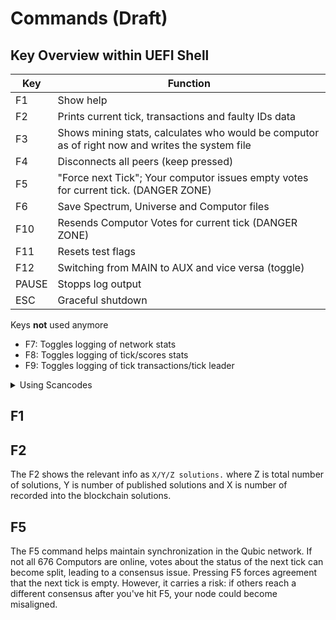 # Commands (Draft)

## Key Overview within UEFI Shell

| Key | Function         |
|-----|------------------|
| F1  | Show help        |
| F2  | Prints current tick, transactions and faulty IDs data  |
| F3  | Shows mining stats, calculates who would be computor as of right now and writes the system file  |
| F4  | Disconnects all peers (keep pressed) |
| F5  | "Force next Tick"; Your computor issues empty votes for current tick. (DANGER ZONE)
| F6  | Save Spectrum, Universe and Computor files |
| F10 | Resends Computor Votes for current tick (DANGER ZONE) |
| F11 | Resets test flags |
| F12 | Switching from MAIN to AUX and vice versa (toggle) |
| PAUSE | Stopps log output |
| ESC | Graceful shutdown |



Keys **not** used anymore
- F7: Toggles logging of network stats
- F8: Toggles logging of tick/scores stats
- F9: Toggles logging of tick transactions/tick leader

<details>
  <summary>Using Scancodes</summary>
  <div>
  <p>
    In general computing, Scancodes are the unique codes that are sent by a keyboard to a computer's operating system (or, in the Qubic case, the UEFI system) to denote each individual key press and release. When a key is pressed, the keyboard sends a "Make" scancode to the system, and when it is released, it sends a "Break" scancode.
    </p>
        <p>
        Scancodes are used to map the physical keys on a keyboard to characters or functions on the computer. This allows for flexibility in keyboard layout and design, as the scancodes can be mapped differently for different keyboard layouts (like QWERTY vs AZERTY) or for different languages.
        </p>
        <p><b>Relevant Scancodes</b></p>
        <table>
        <tr>
        <td>0x0B</td><td>F1</td>
        </tr>
        <tr>
        <td>0x0C</td><td>F2</td>
        </tr>
        <tr>
        <td>0x0D</td><td>F3</td>
        </tr>
        <tr>
        <td>0x0E</td><td>F4</td>
        </tr>
        <tr>
        <td>0x10</td><td>F6</td>
        </tr>
        <tr>
        <td>0x17</td><td>ESC</td>
        </tr>
        </table>
        <p><b>Note:</b>EFI scancodes are different from Linux/UNIX ones.</p>
        <p>Reference: <a href="https://uefi.org/specs/UEFI/2.10/Apx_B_Console.html">https://uefi.org/specs/UEFI/2.10/Apx_B_Console.html</a></p>
  </div>
</details>


## F1

## F2
The F2 shows the relevant info as `X/Y/Z solutions.` where Z is total number of solutions, Y is number of published solutions and X is number of recorded into the blockchain solutions.

## F5
The F5 command helps maintain synchronization in the Qubic network. If not all 676 Computors are online, votes about the status of the next tick can become split, leading to a consensus issue. Pressing F5 forces agreement that the next tick is empty. However, it carries a risk: if others reach a different consensus after you've hit F5, your node could become misaligned.
